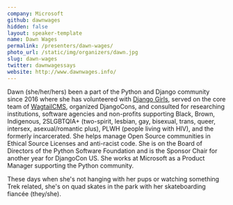 ```yaml
---
company: Microsoft
github: dawnwages
hidden: false
layout: speaker-template
name: Dawn Wages
permalink: /presenters/dawn-wages/
photo_url: /static/img/organizers/dawn.jpg
slug: dawn-wages
twitter: dawnwagessays
website: http://www.dawnwages.info/
---
```


Dawn (she/her/hers) been a part of the Python and Django community since 2016 where she has volunteered with [Django Girls](https://djangogirls.org/en/), served on the core team of [WagtailCMS](https://github.com/wagtail/wagtail), organized DjangoCons, and consulted for researching institutions, software agencies and non-profits supporting Black, Brown, Indigenous, 2SLGBTQIA+  (two-spirit, lesbian, gay, bisexual, trans, queer, intersex, asexual/romantic plus), PLWH (people living with HIV), and the formerly incarcerated. She helps manage Open Source communities in Ethical Source Licenses and anti-racist code. She is on the Board of Directors of the Python Software Foundation and is the Sponsor Chair for another year for DjangoCon US. She works at Microsoft as a Product Manager supporting the Python community.

These days when she's not hanging with her pups or watching something Trek related, she's on quad skates in the park with her skateboarding fiancée (they/she).
